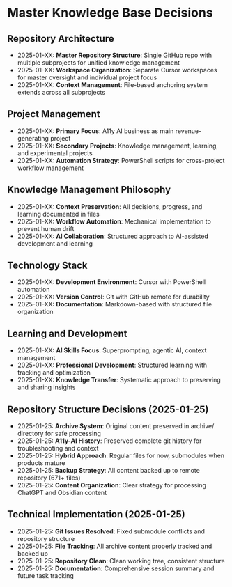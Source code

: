 # Master Knowledge Base Decisions

## Repository Architecture
- 2025-01-XX: **Master Repository Structure**: Single GitHub repo with multiple subprojects for unified knowledge management
- 2025-01-XX: **Workspace Organization**: Separate Cursor workspaces for master oversight and individual project focus
- 2025-01-XX: **Context Management**: File-based anchoring system extends across all subprojects

## Project Management
- 2025-01-XX: **Primary Focus**: A11y AI business as main revenue-generating project
- 2025-01-XX: **Secondary Projects**: Knowledge management, learning, and experimental projects
- 2025-01-XX: **Automation Strategy**: PowerShell scripts for cross-project workflow management

## Knowledge Management Philosophy
- 2025-01-XX: **Context Preservation**: All decisions, progress, and learning documented in files
- 2025-01-XX: **Workflow Automation**: Mechanical implementation to prevent human drift
- 2025-01-XX: **AI Collaboration**: Structured approach to AI-assisted development and learning

## Technology Stack
- 2025-01-XX: **Development Environment**: Cursor with PowerShell automation
- 2025-01-XX: **Version Control**: Git with GitHub remote for durability
- 2025-01-XX: **Documentation**: Markdown-based with structured file organization

## Learning and Development
- 2025-01-XX: **AI Skills Focus**: Superprompting, agentic AI, context management
- 2025-01-XX: **Professional Development**: Structured learning with tracking and optimization
- 2025-01-XX: **Knowledge Transfer**: Systematic approach to preserving and sharing insights

## Repository Structure Decisions (2025-01-25)
- 2025-01-25: **Archive System**: Original content preserved in archive/ directory for safe processing
- 2025-01-25: **A11y-AI History**: Preserved complete git history for troubleshooting and context
- 2025-01-25: **Hybrid Approach**: Regular files for now, submodules when products mature
- 2025-01-25: **Backup Strategy**: All content backed up to remote repository (671+ files)
- 2025-01-25: **Content Organization**: Clear strategy for processing ChatGPT and Obsidian content

## Technical Implementation (2025-01-25)
- 2025-01-25: **Git Issues Resolved**: Fixed submodule conflicts and repository structure
- 2025-01-25: **File Tracking**: All archive content properly tracked and backed up
- 2025-01-25: **Repository Clean**: Clean working tree, consistent structure
- 2025-01-25: **Documentation**: Comprehensive session summary and future task tracking

